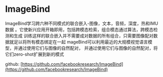 # ImageBind

ImageBind学习跨六种不同模式的联合嵌入-图像，文本，音频，深度，热和IMU数据
。它使新兴应用开箱即用，包括跨模态检索，组合模态通过算法，跨模态检测和生成
训练这样的联合嵌入并不需要成对数据的所有组合，只需要图像配对数据就足以将所有模态绑定在一起
mageBind可以利用最近的大规模视觉语言模型，并通过使用它们与图像的自然配对，
并通过使用它们与图像的自然配对，将它们zero-shot扩展到新的模式

github: [https://github.com/facebookresearch/ImageBind](https://github.com/facebookresearch/ImageBind)